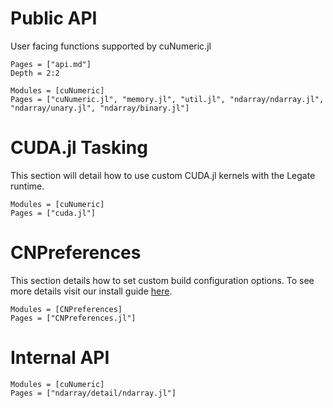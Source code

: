 
# Public API

User facing functions supported by cuNumeric.jl

```@contents
Pages = ["api.md"]
Depth = 2:2
```

```@autodocs
Modules = [cuNumeric]
Pages = ["cuNumeric.jl", "memory.jl", "util.jl", "ndarray/ndarray.jl", "ndarray/unary.jl", "ndarray/binary.jl"]
```

# CUDA.jl Tasking
This section will detail how to use custom CUDA.jl kernels with the Legate runtime.

```@autodocs
Modules = [cuNumeric]
Pages = ["cuda.jl"]
```

# CNPreferences

This section details how to set custom build configuration options. To see more details visit our install guide [here](./install.md).

```@autodocs
Modules = [CNPreferences]
Pages = ["CNPreferences.jl"]
```

# Internal API

```@autodocs
Modules = [cuNumeric]
Pages = ["ndarray/detail/ndarray.jl"]
```